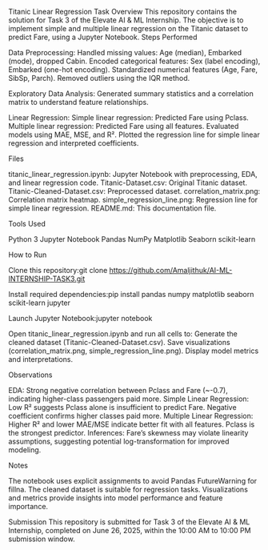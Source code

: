Titanic Linear Regression
Task Overview
This repository contains the solution for Task 3 of the Elevate AI & ML Internship. The objective is to implement simple and multiple linear regression on the Titanic dataset to predict Fare, using a Jupyter Notebook.
Steps Performed

Data Preprocessing:
Handled missing values: Age (median), Embarked (mode), dropped Cabin.
Encoded categorical features: Sex (label encoding), Embarked (one-hot encoding).
Standardized numerical features (Age, Fare, SibSp, Parch).
Removed outliers using the IQR method.


Exploratory Data Analysis:
Generated summary statistics and a correlation matrix to understand feature relationships.


Linear Regression:
Simple linear regression: Predicted Fare using Pclass.
Multiple linear regression: Predicted Fare using all features.
Evaluated models using MAE, MSE, and R².
Plotted the regression line for simple linear regression and interpreted coefficients.



Files

titanic_linear_regression.ipynb: Jupyter Notebook with preprocessing, EDA, and linear regression code.
Titanic-Dataset.csv: Original Titanic dataset.
Titanic-Cleaned-Dataset.csv: Preprocessed dataset.
correlation_matrix.png: Correlation matrix heatmap.
simple_regression_line.png: Regression line for simple linear regression.
README.md: This documentation file.

Tools Used

Python 3
Jupyter Notebook
Pandas
NumPy
Matplotlib
Seaborn
scikit-learn

How to Run

Clone this repository:git clone https://github.com/Amaljithuk/AI-ML-INTERNSHIP-TASK3.git


Install required dependencies:pip install pandas numpy matplotlib seaborn scikit-learn jupyter


Launch Jupyter Notebook:jupyter notebook


Open titanic_linear_regression.ipynb and run all cells to:
Generate the cleaned dataset (Titanic-Cleaned-Dataset.csv).
Save visualizations (correlation_matrix.png, simple_regression_line.png).
Display model metrics and interpretations.



Observations

EDA: Strong negative correlation between Pclass and Fare (~-0.7), indicating higher-class passengers paid more.
Simple Linear Regression: Low R² suggests Pclass alone is insufficient to predict Fare. Negative coefficient confirms higher classes paid more.
Multiple Linear Regression: Higher R² and lower MAE/MSE indicate better fit with all features. Pclass is the strongest predictor.
Inferences: Fare’s skewness may violate linearity assumptions, suggesting potential log-transformation for improved modeling.

Notes

The notebook uses explicit assignments to avoid Pandas FutureWarning for fillna.
The cleaned dataset is suitable for regression tasks.
Visualizations and metrics provide insights into model performance and feature importance.

Submission
This repository is submitted for Task 3 of the Elevate AI & ML Internship, completed on June 26, 2025, within the 10:00 AM to 10:00 PM submission window.
